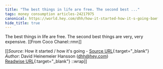 ```yaml
---
title: "The best things in life are free. The second best ..."
tags: money consumption articles-24217975
canonical: https://world.hey.com/dhh/how-it-started-how-it-s-going-baefaf09
hide_title: true
---
```


The best things in life are free.
The second best things are very, very expensive.
[[From Coco Chanel::rmn]]


[[_Source_: How it started / how it's going - [Source URL](https://world.hey.com/dhh/how-it-started-how-it-s-going-baefaf09){:target="_blank"}<br>
_Author_: David Heinemeier Hansson (dhh@hey.com)<br>
[Readwise URL](https://readwise.io/open/473406319){:target="_blank"}
::wrap]]